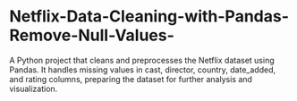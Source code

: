 # Netflix-Data-Cleaning-with-Pandas-Remove-Null-Values-
A Python project that cleans and preprocesses the Netflix dataset using Pandas. It handles missing values in cast, director, country, date_added, and rating columns, preparing the dataset for further analysis and visualization.
